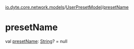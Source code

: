 [io.dyte.core.network.models](../index.md)/[UserPresetModel](index.md)/[presetName](preset-name.md)

# presetName


val [presetName](preset-name.md): [String](https://kotlinlang.org/api/latest/jvm/stdlib/kotlin/-string/index.html)? = null
